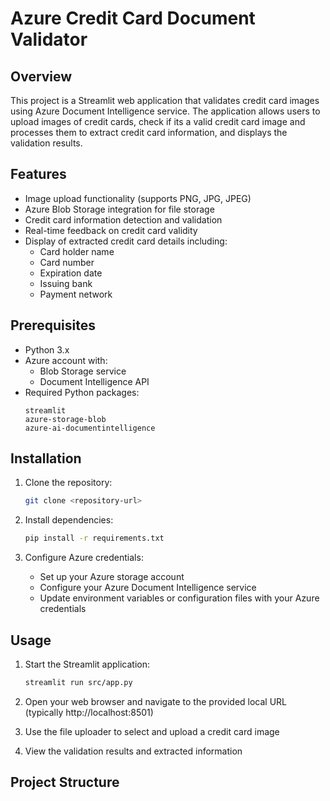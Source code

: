 # Azure Credit Card Document Validator

## Overview
This project is a Streamlit web application that validates credit card images using Azure Document Intelligence service. The application allows users to upload images of credit cards, check if its a valid credit card image and processes them to extract credit card information, and displays the validation results.

## Features
- Image upload functionality (supports PNG, JPG, JPEG)
- Azure Blob Storage integration for file storage
- Credit card information detection and validation
- Real-time feedback on credit card validity
- Display of extracted credit card details including:
  - Card holder name
  - Card number
  - Expiration date
  - Issuing bank
  - Payment network

## Prerequisites
- Python 3.x
- Azure account with:
  - Blob Storage service
  - Document Intelligence API
- Required Python packages:
  ```
  streamlit
  azure-storage-blob
  azure-ai-documentintelligence
  ```

## Installation
1. Clone the repository:
   ```bash
   git clone <repository-url>
   ```

2. Install dependencies:
   ```bash
   pip install -r requirements.txt
   ```

3. Configure Azure credentials:
   - Set up your Azure storage account
   - Configure your Azure Document Intelligence service
   - Update environment variables or configuration files with your Azure credentials

## Usage
1. Start the Streamlit application:
   ```bash
   streamlit run src/app.py
   ```

2. Open your web browser and navigate to the provided local URL (typically http://localhost:8501)

3. Use the file uploader to select and upload a credit card image

4. View the validation results and extracted information

## Project Structure 